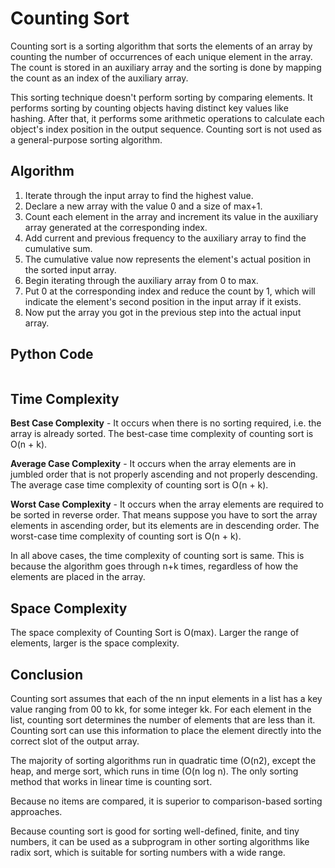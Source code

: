 # Counting Sort
Counting sort is a sorting algorithm that sorts the elements of an array by counting the number of occurrences of each unique element in the array. The count is stored in an auxiliary array and the sorting is done by mapping the count as an index of the auxiliary array.

This sorting technique doesn't perform sorting by comparing elements. It performs sorting by counting objects having distinct key values like hashing. After that, it performs some arithmetic operations to calculate each object's index position in the output sequence. Counting sort is not used as a general-purpose sorting algorithm.

## Algorithm
1. Iterate through the input array to find the highest value.
2. Declare a new array with the value 0 and a size of max+1.
3. Count each element in the array and increment its value in the auxiliary array generated at the corresponding index.
4. Add current and previous frequency to the auxiliary array to find the cumulative sum.
5. The cumulative value now represents the element's actual position in the sorted input array.
6. Begin iterating through the auxiliary array from 0 to max.
7. Put 0 at the corresponding index and reduce the count by 1, which will indicate the element's second position in the input array if it exists.
8. Now put the array you got in the previous step into the actual input array.

## Python Code
```python
```

## Time Complexity
**Best Case Complexity** - It occurs when there is no sorting required, i.e. the array is already sorted. The best-case time complexity of counting sort is O(n + k).

**Average Case Complexity** - It occurs when the array elements are in jumbled order that is not properly ascending and not properly descending. The average case time complexity of counting sort is O(n + k).

**Worst Case Complexity** - It occurs when the array elements are required to be sorted in reverse order. That means suppose you have to sort the array elements in ascending order, but its elements are in descending order. The worst-case time complexity of counting sort is O(n + k).

In all above cases, the time complexity of counting sort is same. This is because the algorithm goes through n+k times, regardless of how the elements are placed in the array.

## Space Complexity
The space complexity of Counting Sort is O(max). Larger the range of elements, larger is the space complexity.

## Conclusion
Counting sort assumes that each of the nn input elements in a list has a key value ranging from 00 to kk, for some integer kk. For each element in the list, counting sort determines the number of elements that are less than it. Counting sort can use this information to place the element directly into the correct slot of the output array.

The majority of sorting algorithms run in quadratic time (O(n2), except the heap, and merge sort, which runs in time (O(n log n). The only sorting method that works in linear time is counting sort.

Because no items are compared, it is superior to comparison-based sorting approaches.

Because counting sort is good for sorting well-defined, finite, and tiny numbers, it can be used as a subprogram in other sorting algorithms like radix sort, which is suitable for sorting numbers with a wide range.
